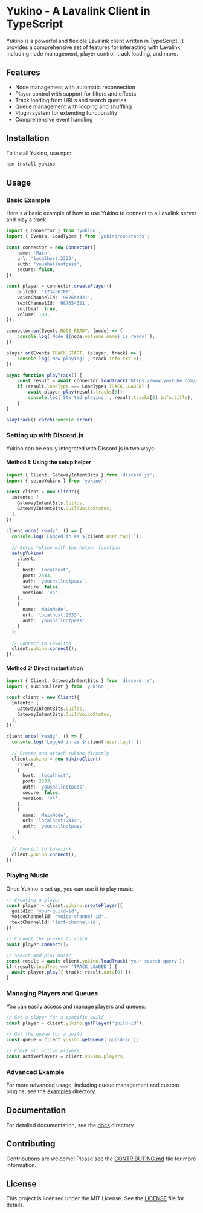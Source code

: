 # Yukino - A Lavalink Client in TypeScript

Yukino is a powerful and flexible Lavalink client written in TypeScript. It provides a comprehensive set of features for interacting with Lavalink, including node management, player control, track loading, and more.

## Features

- Node management with automatic reconnection
- Player control with support for filters and effects
- Track loading from URLs and search queries
- Queue management with looping and shuffling
- Plugin system for extending functionality
- Comprehensive event handling

## Installation

To install Yukino, use npm:

```bash
npm install yukino
```

## Usage

### Basic Example

Here's a basic example of how to use Yukino to connect to a Lavalink server and play a track:

```typescript
import { Connector } from 'yukino';
import { Events, LoadTypes } from 'yukino/constants';

const connector = new Connector({
    name: 'Main',
    url: 'localhost:2333',
    auth: 'youshallnotpass',
    secure: false,
});

const player = connector.createPlayer({
    guildId: '123456789',
    voiceChannelId: '987654321',
    textChannelId: '987654321',
    selfDeaf: true,
    volume: 100,
});

connector.on(Events.NODE_READY, (node) => {
    console.log(`Node ${node.options.name} is ready!`);
});

player.on(Events.TRACK_START, (player, track) => {
    console.log('Now playing:', track.info.title);
});

async function playTrack() {
    const result = await connector.loadTrack('https://www.youtube.com/watch?v=dQw4w9WgXcQ');
    if (result.loadType === LoadTypes.TRACK_LOADED) {
        await player.play(result.tracks[0]);
        console.log('Started playing:', result.tracks[0].info.title);
    }
}

playTrack().catch(console.error);
```

### Setting up with Discord.js

Yukino can be easily integrated with Discord.js in two ways:

#### Method 1: Using the setup helper

```typescript
import { Client, GatewayIntentBits } from 'discord.js';
import { setupYukino } from 'yukino';

const client = new Client({
  intents: [
    GatewayIntentBits.Guilds,
    GatewayIntentBits.GuildVoiceStates,
  ],
});

client.once('ready', () => {
  console.log(`Logged in as ${client.user.tag}!`);
  
  // Setup Yukino with the helper function
  setupYukino(
    client,
    {
      host: 'localhost', 
      port: 2333,
      auth: 'youshallnotpass',
      secure: false,
      version: 'v4',
    },
    {
      name: 'MainNode',
      url: 'localhost:2333',
      auth: 'youshallnotpass',
    }
  );
  
  // Connect to Lavalink
  client.yukino.connect();
});
```

#### Method 2: Direct instantiation

```typescript
import { Client, GatewayIntentBits } from 'discord.js';
import { YukinoClient } from 'yukino';

const client = new Client({
  intents: [
    GatewayIntentBits.Guilds,
    GatewayIntentBits.GuildVoiceStates,
  ],
});

client.once('ready', () => {
  console.log(`Logged in as ${client.user.tag}!`);
  
  // Create and attach Yukino directly
  client.yukino = new YukinoClient(
    client,
    {
      host: 'localhost', 
      port: 2333,
      auth: 'youshallnotpass',
      secure: false,
      version: 'v4',
    },
    {
      name: 'MainNode',
      url: 'localhost:2333',
      auth: 'youshallnotpass',
    }
  );
  
  // Connect to Lavalink
  client.yukino.connect();
});
```

### Playing Music

Once Yukino is set up, you can use it to play music:

```typescript
// Creating a player
const player = client.yukino.createPlayer({
  guildId: 'your-guild-id',
  voiceChannelId: 'voice-channel-id',
  textChannelId: 'text-channel-id',
});

// Connect the player to voice
await player.connect();

// Search and play music
const result = await client.yukino.loadTrack('your search query');
if (result.loadType === 'TRACK_LOADED') {
  await player.play({ track: result.data[0] });
}
```

### Managing Players and Queues

You can easily access and manage players and queues:

```typescript
// Get a player for a specific guild
const player = client.yukino.getPlayer('guild-id');

// Get the queue for a guild
const queue = client.yukino.getQueue('guild-id');

// Check all active players
const activePlayers = client.yukino.players;
```

### Advanced Example

For more advanced usage, including queue management and custom plugins, see the [examples](examples) directory.

## Documentation

For detailed documentation, see the [docs](docs) directory.

## Contributing

Contributions are welcome! Please see the [CONTRIBUTING.md](CONTRIBUTING.md) file for more information.

## License

This project is licensed under the MIT License. See the [LICENSE](LICENSE) file for details.
